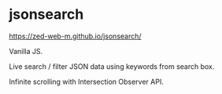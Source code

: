 # jsonsearch

https://zed-web-m.github.io/jsonsearch/

Vanilla JS.

Live search / filter JSON data using keywords from search box.

Infinite scrolling with Intersection Observer API.

